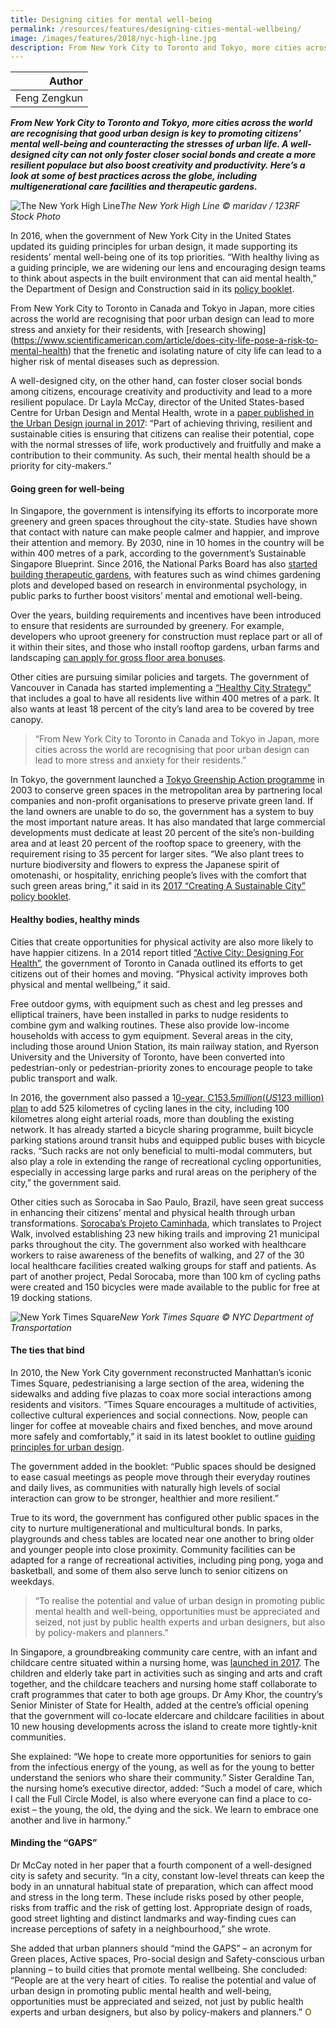```yaml
---
title: Designing cities for mental well-being
permalink: /resources/features/designing-cities-mental-wellbeing/
image: /images/features/2018/nyc-high-line.jpg
description: From New York City to Toronto and Tokyo, more cities across the world are recognising that good urban design is key to promoting citizens’ mental well-being and counteracting the stresses of urban life. A well-designed city can not only foster closer social bonds and create a more resilient populace but also boost creativity and productivity. Here’s a look at some of best practices across the globe, including multigenerational care facilities and therapeutic gardens.  
---
```


| Author |
|---:|
| Feng Zengkun |

***From New York City to Toronto and Tokyo, more cities across the world are recognising that good urban design is key to promoting citizens’ mental well-being and counteracting the stresses of urban life. A well-designed city can not only foster closer social bonds and create a more resilient populace but also boost creativity and productivity. Here’s a look at some of best practices across the globe, including multigenerational care facilities and therapeutic gardens.***

![The New York High Line](/images/features/2018/nyc-high-line.jpg/)*The New York High Line © maridav / 123RF Stock Photo*

In 2016, when the government of New York City in the United States updated its guiding principles for urban design, it made supporting its residents’ mental well-being one of its top priorities. “With healthy living as a guiding principle, we are widening our lens and encouraging design teams to think about aspects in the built environment that can aid mental health,” the Department of Design and Construction said in its [policy booklet](http://www1.nyc.gov/site/ddc/about/guiding-principles.page).

From New York City to Toronto in Canada and Tokyo in Japan, more cities across the world are recognising that poor urban design can lead to more stress and anxiety for their residents, with [research showing] (https://www.scientificamerican.com/article/does-city-life-pose-a-risk-to-mental-health) that the frenetic and isolating nature of city life can lead to a higher risk of mental diseases such as depression.

A well-designed city, on the other hand, can foster closer social bonds among citizens, encourage creativity and productivity and lead to a more resilient populace. Dr Layla McCay, director of the United States-based Centre for Urban Design and Mental Health, wrote in a [paper published in the Urban Design journal in 2017](http://www.udg.org.uk/publications/urban-design-journal-issue/urban-design-142): “Part of achieving thriving, resilient and sustainable cities is ensuring that citizens can realise their potential, cope with the normal stresses of life, work productively and fruitfully and make a contribution to their community. As such, their mental health should be a priority for city-makers.”

#### **Going green for well-being**

In Singapore, the government is intensifying its efforts to incorporate more greenery and green spaces throughout the city-state. Studies have shown that contact with nature can make people calmer and happier, and improve their attention and memory. By 2030, nine in 10 homes in the country will be within 400 metres of a park, according to the government’s Sustainable Singapore Blueprint. Since 2016, the National Parks Board has also [started building therapeutic gardens](https://www.nparks.gov.sg/gardens-parks-and-nature/therapeutic-gardens), with features such as wind chimes gardening plots and developed based on research in environmental psychology, in public parks to further boost visitors’ mental and emotional well-being.

Over the years, building requirements and incentives have been introduced to ensure that residents are surrounded by greenery. For example, developers who uproot greenery for construction must replace part or all of it within their sites, and those who install rooftop gardens, urban farms and landscaping [can apply for gross floor area bonuses](https://www.ura.gov.sg/uol/circulars/2017/Nov/dc17-06).

Other cities are pursuing similar policies and targets. The government of Vancouver in Canada has started implementing a [“Healthy City Strategy”](http://vancouver.ca/people-programs/healthy-city-strategy.aspx) that includes a goal to have all residents live within 400 metres of a park. It also wants at least 18 percent of the city’s land area to be covered by tree canopy.

> “From New York City to Toronto in Canada and Tokyo in Japan, more cities across the world are recognising that poor urban design can lead to more stress and anxiety for their residents.”

In Tokyo, the government launched a [Tokyo Greenship Action programme](http://sg.siemens.com/city_of_the_future/_docs/Asian-Green-City-Index.pdf) in 2003 to conserve green spaces in the metropolitan area by partnering local companies and non-profit organisations to preserve private green land. If the land owners are unable to do so, the government has a system to buy the most important nature areas. It has also mandated that large commercial developments must dedicate at least 20 percent of the site’s non-building area and at least 20 percent of the rooftop space to greenery, with the requirement rising to 35 percent for larger sites. “We also plant trees to nurture biodiversity and flowers to express the Japanese spirit of omotenashi, or hospitality, enriching people’s lives with the comfort that such green areas bring,” it said in its [2017 “Creating A Sustainable City” policy booklet](http://www.metro.tokyo.jp/ENGLISH/ABOUT/ENVIRONMENTAL_POLICY/index.htm).

#### **Healthy bodies, healthy minds**

Cities that create opportunities for physical activity are also more likely to have happier citizens. In a 2014 report titled [“Active City: Designing For Health”](https://www1.toronto.ca/wps/portal/contentonly?vgnextoid=c0cca2aa96a26410VgnVCM10000071d60f89RCRD&vgnextchannel=d06e23bf6d481410VgnVCM10000071d60f89RCRD), the government of Toronto in Canada outlined its efforts to get citizens out of their homes and moving. “Physical activity improves both physical and mental wellbeing,” it said.

Free outdoor gyms, with equipment such as chest and leg presses and elliptical trainers, have been installed in parks to nudge residents to combine gym and walking routines. These also provide low-income households with access to gym equipment. Several areas in the city, including those around Union Station, its main railway station, and Ryerson University and the University of Toronto, have been converted into pedestrian-only or pedestrian-priority zones to encourage people to take public transport and walk.

In 2016, the government also passed a 1[0-year, C$153.5 million (US$123 million) plan](https://www.toronto.ca/services-payments/streets-parking-transportation/cycling-in-toronto/cycle-track-projects/cycling-network-10-year-plan) to add 525 kilometres of cycling lanes in the city, including 100 kilometres along eight arterial roads, more than doubling the existing network. It has already started a bicycle sharing programme, built bicycle parking stations around transit hubs and equipped public buses with bicycle racks. “Such racks are not only beneficial to multi-modal commuters, but also play a role in extending the range of recreational cycling opportunities, especially in accessing large parks and rural areas on the periphery of the city,” the government said.

Other cities such as Sorocaba in Sao Paulo, Brazil, have seen great success in enhancing their citizens’ mental and physical health through urban transformations. [Sorocaba’s Projeto Caminhada](https://www.c3health.org/wp-content/uploads/2017/07/Urban-health-promotion-and-diabetes-book-FINAL1.pdf), which translates to Project Walk, involved establishing 23 new hiking trails and improving 21 municipal parks throughout the city. The government also worked with healthcare workers to raise awareness of the benefits of walking, and 27 of the 30 local healthcare facilities created walking groups for staff and patients. As part of another project, Pedal Sorocaba, more than 100 km of cycling paths were created and 150 bicycles were made available to the public for free at 19 docking stations.

![New York Times Square](/images/features/2018/nyc-times-square.jpg/)*New York Times Square © NYC Department of Transportation*

#### **The ties that bind**

In 2010, the New York City government reconstructed Manhattan’s iconic Times Square, pedestrianising a large section of the area, widening the sidewalks and adding five plazas to coax more social interactions among residents and visitors. “Times Square encourages a multitude of activities, collective cultural experiences and social connections. Now, people can linger for coffee at moveable chairs and fixed benches, and move around more safely and comfortably,” it said in its latest booklet to outline [guiding principles for urban design](http://www1.nyc.gov/site/ddc/about/guiding-principles.page).

The government added in the booklet: “Public spaces should be designed to ease casual meetings as people move through their everyday routines and daily lives, as communities with naturally high levels of social interaction can grow to be stronger, healthier and more resilient.”

True to its word, the government has configured other public spaces in the city to nurture multigenerational and multicultural bonds. In parks, playgrounds and chess tables are located near one another to bring older and younger people into close proximity. Community facilities can be adapted for a range of recreational activities, including ping pong, yoga and basketball, and some of them also serve lunch to senior citizens on weekdays.

> “To realise the potential and value of urban design in promoting public mental health and well-being, opportunities must be appreciated and seized, not just by public health experts and urban designers, but also by policy-makers and planners.”

In Singapore, a groundbreaking community care centre, with an infant and childcare centre situated within a nursing home, was [launched in 2017](http://www.straitstimes.com/singapore/health/singapores-first-inter-generational-playground-childcare-centre-in-a-nursing-home). The children and elderly take part in activities such as singing and arts and craft together, and the childcare teachers and nursing home staff collaborate to craft programmes that cater to both age groups. Dr Amy Khor, the country’s Senior Minister of State for Health, added at the centre’s official opening that the government will co-locate eldercare and childcare facilities in about 10 new housing developments across the island to create more tightly-knit communities.

She explained: “We hope to create more opportunities for seniors to gain from the infectious energy of the young, as well as for the young to better understand the seniors who share their community.” Sister Geraldine Tan, the nursing home’s executive director, added: “Such a model of care, which I call the Full Circle Model, is also where everyone can find a place to co-exist – the young, the old, the dying and the sick. We learn to embrace one another and live in harmony.”

#### **Minding the “GAPS”**

Dr McCay noted in her paper that a fourth component of a well-designed city is safety and security. “In a city, constant low-level threats can keep the body in an unnatural habitual state of preparation, which can affect mood and stress in the long term. These include risks posed by other people, risks from traffic and the risk of getting lost. Appropriate design of roads, good street lighting and distinct landmarks and way-finding cues can increase perceptions of safety in a neighbourhood,” she wrote.

She added that urban planners should “mind the GAPS” – an acronym for Green places, Active spaces, Pro-social design and Safety-conscious urban planning – to build cities that promote mental wellbeing. She concluded: “People are at the very heart of cities. To realise the potential and value of urban design in promoting public mental health and well-being, opportunities must be appreciated and seized, not just by public health experts and urban designers, but also by policy-makers and planners.” **<font color="#967942">O</font>**
